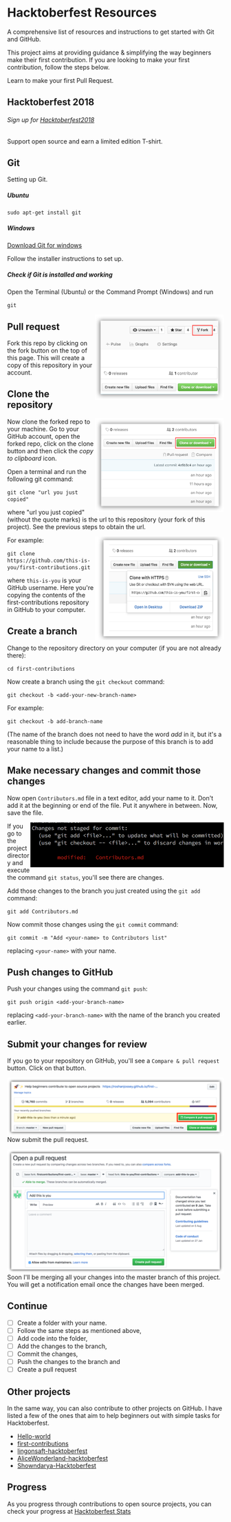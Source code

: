 # Hacktoberfest Resources
A comprehensive list of resources and instructions to get started with Git and GitHub.

This project aims at providing guidance & simplifying the way beginners make their first contribution. If you are looking to make your first contribution, follow the steps below.

Learn to make your first Pull Request.

## Hacktoberfest 2018

###### Sign up for [Hacktoberfest2018](https://hacktoberfest.digitalocean.com/)
Support open source and earn a limited edition T-shirt. 

## Git

Setting up Git.

##### Ubuntu

```
sudo apt-get install git
```

##### Windows

[Download Git for windows](https://git-scm.com/download/win)

Follow the installer instructions to set up.

##### Check if Git is installed and working

Open the Terminal (Ubuntu) or the Command Prompt (Windows) and run
```
git
```

<img align="right" width="300" src="images/fork.png" alt="fork this repository" />

## Pull request

Fork this repo by clicking on the fork button on the top of this page.
This will create a copy of this repository in your account.

## Clone the repository

<img align="right" width="300" src="images/clone.png" alt="clone this repository" />

Now clone the forked repo to your machine. Go to your GitHub account, open the forked repo, click on the clone button and then click the *copy to clipboard* icon.

Open a terminal and run the following git command:

```
git clone "url you just copied"
```
where "url you just copied" (without the quote marks) is the url to this repository (your fork of this project). See the previous steps to obtain the url.

<img align="right" width="300" src="images/copy-to-clipboard.png" alt="copy URL to clipboard" />

For example:
```
git clone https://github.com/this-is-you/first-contributions.git
```
where `this-is-you` is your GitHub username. Here you're copying the contents of the first-contributions repository in GitHub to your computer.

## Create a branch

Change to the repository directory on your computer (if you are not already there):

```
cd first-contributions
```
Now create a branch using the `git checkout` command:
```
git checkout -b <add-your-new-branch-name>
```

For example:
```
git checkout -b add-branch-name
```
(The name of the branch does not need to have the word *add* in it, but it's a reasonable thing to include because the purpose of this branch is to add your name to a list.)

## Make necessary changes and commit those changes

Now open `Contributors.md` file in a text editor, add your name to it. Don't add it at the beginning or end of the file. Put it anywhere in between. Now, save the file.

<img align="right" width="450" src="images/git-status.png" alt="git status" />


If you go to the project directory and execute the command `git status`, you'll see there are changes.


Add those changes to the branch you just created using the `git add` command:

```
git add Contributors.md
```

Now commit those changes using the `git commit` command:
```
git commit -m "Add <your-name> to Contributors list"
```
replacing `<your-name>` with your name.

## Push changes to GitHub

Push your changes using the command `git push`:
```
git push origin <add-your-branch-name>
```
replacing `<add-your-branch-name>` with the name of the branch you created earlier.

## Submit your changes for review

If you go to your repository on GitHub, you'll see a  `Compare & pull request` button. Click on that button.

<img style="float: right;" src="images/compare-and-pull.png" alt="create a pull request" />

Now submit the pull request.

<img style="float: right;" src="images/submit-pull-request.png" alt="submit pull request" />

Soon I'll be merging all your changes into the master branch of this project. You will get a notification email once the changes have been merged.

## Continue

 - [ ] Create a folder with your name.
 - [ ] Follow the same steps as mentioned above, 
 - [ ] Add code into the folder, 
 - [ ] Add the changes to the branch,
 - [ ] Commit the changes,
 - [ ] Push the changes to the branch and
 - [ ] Create a pull request

 ## Other projects

 In the same way, you can also contribute to other projects on GitHub.
 I have listed a few of the ones that aim to help beginners out with simple tasks for Hacktoberfest.

  - [Hello-world](https://github.com/Hacktoberfest-2018/Hello-world)
  - [first-contributions](https://github.com/firstcontributions/first-contributions)
  - [lingonsaft-hacktoberfest](https://github.com/lingonsaft/hacktoberfest)
  - [AliceWonderland-hacktoberfest](https://github.com/AliceWonderland/hacktoberfest)
  - [Showndarya-Hacktoberfest](https://github.com/Showndarya/Hacktoberfest)

## Progress

As you progress through contributions to open source projects, you can check your progress at [Hacktoberfest Stats](https://hacktoberfest.digitalocean.com/stats)